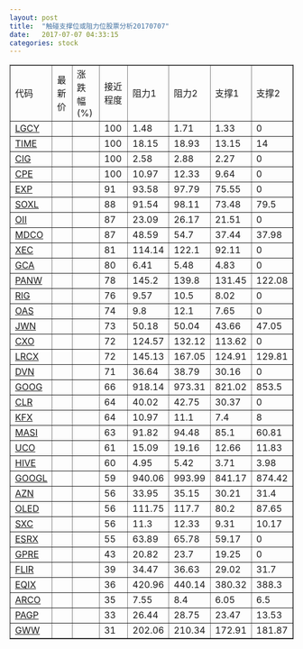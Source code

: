 ```yaml
---
layout: post
title:  "触碰支撑位或阻力位股票分析20170707"
date:   2017-07-07 04:33:15
categories: stock
---
```

<script type="text/javascript">
var stockList = []
stockList.push('gb_lgcy');
stockList.push('gb_time');
stockList.push('gb_cig');
stockList.push('gb_cpe');
stockList.push('gb_exp');
stockList.push('gb_soxl');
stockList.push('gb_oii');
stockList.push('gb_mdco');
stockList.push('gb_xec');
stockList.push('gb_gca');
stockList.push('gb_panw');
stockList.push('gb_rig');
stockList.push('gb_oas');
stockList.push('gb_jwn');
stockList.push('gb_cxo');
stockList.push('gb_lrcx');
stockList.push('gb_dvn');
stockList.push('gb_goog');
stockList.push('gb_clr');
stockList.push('gb_kfx');
stockList.push('gb_masi');
stockList.push('gb_uco');
stockList.push('gb_hive');
stockList.push('gb_googl');
stockList.push('gb_azn');
stockList.push('gb_oled');
stockList.push('gb_sxc');
stockList.push('gb_esrx');
stockList.push('gb_gpre');
stockList.push('gb_flir');
stockList.push('gb_eqix');
stockList.push('gb_arco');
stockList.push('gb_pagp');
stockList.push('gb_gww');
</script>
<table border="1">
 <tr>
 <td>代码</td>
 <td>最新价</td>
 <td>涨跌幅(%)</td>
 <td>接近程度</td>
 <td>阻力1</td>
 <td>阻力2</td>
 <td>支撑1</td>
 <td>支撑2</td>
</tr>
  <tr id="lgcy" class="red">
  <td><a href="http://stock.finance.sina.com.cn/usstock/quotes/LGCY.html" target="_blank">LGCY</a></td><td></td><td></td><td>100</td><td>1.48</td><td>1.71</td><td>1.33</td><td>0</td></tr>
  <tr id="time" class="green">
  <td><a href="http://stock.finance.sina.com.cn/usstock/quotes/TIME.html" target="_blank">TIME</a></td><td></td><td></td><td>100</td><td>18.15</td><td>18.93</td><td>13.15</td><td>14</td></tr>
  <tr id="cig" class="red">
  <td><a href="http://stock.finance.sina.com.cn/usstock/quotes/CIG.html" target="_blank">CIG</a></td><td></td><td></td><td>100</td><td>2.58</td><td>2.88</td><td>2.27</td><td>0</td></tr>
  <tr id="cpe" class="red">
  <td><a href="http://stock.finance.sina.com.cn/usstock/quotes/CPE.html" target="_blank">CPE</a></td><td></td><td></td><td>100</td><td>10.97</td><td>12.33</td><td>9.64</td><td>0</td></tr>
  <tr id="exp" class="red">
  <td><a href="http://stock.finance.sina.com.cn/usstock/quotes/EXP.html" target="_blank">EXP</a></td><td></td><td></td><td>91</td><td>93.58</td><td>97.79</td><td>75.55</td><td>0</td></tr>
  <tr id="soxl" class="green">
  <td><a href="http://stock.finance.sina.com.cn/usstock/quotes/SOXL.html" target="_blank">SOXL</a></td><td></td><td></td><td>88</td><td>91.54</td><td>98.11</td><td>73.48</td><td>79.5</td></tr>
  <tr id="oii" class="red">
  <td><a href="http://stock.finance.sina.com.cn/usstock/quotes/OII.html" target="_blank">OII</a></td><td></td><td></td><td>87</td><td>23.09</td><td>26.17</td><td>21.51</td><td>0</td></tr>
  <tr id="mdco" class="green">
  <td><a href="http://stock.finance.sina.com.cn/usstock/quotes/MDCO.html" target="_blank">MDCO</a></td><td></td><td></td><td>87</td><td>48.59</td><td>54.7</td><td>37.44</td><td>37.98</td></tr>
  <tr id="xec" class="green">
  <td><a href="http://stock.finance.sina.com.cn/usstock/quotes/XEC.html" target="_blank">XEC</a></td><td></td><td></td><td>81</td><td>114.14</td><td>122.1</td><td>92.11</td><td>0</td></tr>
  <tr id="gca" class="green">
  <td><a href="http://stock.finance.sina.com.cn/usstock/quotes/GCA.html" target="_blank">GCA</a></td><td></td><td></td><td>80</td><td>6.41</td><td>5.48</td><td>4.83</td><td>0</td></tr>
  <tr id="panw" class="green">
  <td><a href="http://stock.finance.sina.com.cn/usstock/quotes/PANW.html" target="_blank">PANW</a></td><td></td><td></td><td>78</td><td>145.2</td><td>139.8</td><td>131.45</td><td>122.08</td></tr>
  <tr id="rig" class="green">
  <td><a href="http://stock.finance.sina.com.cn/usstock/quotes/RIG.html" target="_blank">RIG</a></td><td></td><td></td><td>76</td><td>9.57</td><td>10.5</td><td>8.02</td><td>0</td></tr>
  <tr id="oas" class="green">
  <td><a href="http://stock.finance.sina.com.cn/usstock/quotes/OAS.html" target="_blank">OAS</a></td><td></td><td></td><td>74</td><td>9.8</td><td>12.1</td><td>7.65</td><td>0</td></tr>
  <tr id="jwn" class="green">
  <td><a href="http://stock.finance.sina.com.cn/usstock/quotes/JWN.html" target="_blank">JWN</a></td><td></td><td></td><td>73</td><td>50.18</td><td>50.04</td><td>43.66</td><td>47.05</td></tr>
  <tr id="cxo" class="red">
  <td><a href="http://stock.finance.sina.com.cn/usstock/quotes/CXO.html" target="_blank">CXO</a></td><td></td><td></td><td>72</td><td>124.57</td><td>132.12</td><td>113.62</td><td>0</td></tr>
  <tr id="lrcx" class="red">
  <td><a href="http://stock.finance.sina.com.cn/usstock/quotes/LRCX.html" target="_blank">LRCX</a></td><td></td><td></td><td>72</td><td>145.13</td><td>167.05</td><td>124.91</td><td>129.81</td></tr>
  <tr id="dvn" class="green">
  <td><a href="http://stock.finance.sina.com.cn/usstock/quotes/DVN.html" target="_blank">DVN</a></td><td></td><td></td><td>71</td><td>36.64</td><td>38.79</td><td>30.16</td><td>0</td></tr>
  <tr id="goog" class="red">
  <td><a href="http://stock.finance.sina.com.cn/usstock/quotes/GOOG.html" target="_blank">GOOG</a></td><td></td><td></td><td>66</td><td>918.14</td><td>973.31</td><td>821.02</td><td>853.5</td></tr>
  <tr id="clr" class="green">
  <td><a href="http://stock.finance.sina.com.cn/usstock/quotes/CLR.html" target="_blank">CLR</a></td><td></td><td></td><td>64</td><td>40.02</td><td>42.75</td><td>30.37</td><td>0</td></tr>
  <tr id="kfx" class="green">
  <td><a href="http://stock.finance.sina.com.cn/usstock/quotes/KFX.html" target="_blank">KFX</a></td><td></td><td></td><td>64</td><td>10.97</td><td>11.1</td><td>7.4</td><td>8</td></tr>
  <tr id="masi" class="red">
  <td><a href="http://stock.finance.sina.com.cn/usstock/quotes/MASI.html" target="_blank">MASI</a></td><td></td><td></td><td>63</td><td>91.82</td><td>94.48</td><td>85.1</td><td>60.81</td></tr>
  <tr id="uco" class="red">
  <td><a href="http://stock.finance.sina.com.cn/usstock/quotes/UCO.html" target="_blank">UCO</a></td><td></td><td></td><td>61</td><td>15.09</td><td>19.16</td><td>12.66</td><td>11.83</td></tr>
  <tr id="hive" class="red">
  <td><a href="http://stock.finance.sina.com.cn/usstock/quotes/HIVE.html" target="_blank">HIVE</a></td><td></td><td></td><td>60</td><td>4.95</td><td>5.42</td><td>3.71</td><td>3.98</td></tr>
  <tr id="googl" class="red">
  <td><a href="http://stock.finance.sina.com.cn/usstock/quotes/GOOGL.html" target="_blank">GOOGL</a></td><td></td><td></td><td>59</td><td>940.06</td><td>993.99</td><td>841.17</td><td>874.42</td></tr>
  <tr id="azn" class="red">
  <td><a href="http://stock.finance.sina.com.cn/usstock/quotes/AZN.html" target="_blank">AZN</a></td><td></td><td></td><td>56</td><td>33.95</td><td>35.15</td><td>30.21</td><td>31.4</td></tr>
  <tr id="oled" class="red">
  <td><a href="http://stock.finance.sina.com.cn/usstock/quotes/OLED.html" target="_blank">OLED</a></td><td></td><td></td><td>56</td><td>111.75</td><td>117.7</td><td>80.2</td><td>87.65</td></tr>
  <tr id="sxc" class="red">
  <td><a href="http://stock.finance.sina.com.cn/usstock/quotes/SXC.html" target="_blank">SXC</a></td><td></td><td></td><td>56</td><td>11.3</td><td>12.33</td><td>9.31</td><td>10.17</td></tr>
  <tr id="esrx" class="red">
  <td><a href="http://stock.finance.sina.com.cn/usstock/quotes/ESRX.html" target="_blank">ESRX</a></td><td></td><td></td><td>55</td><td>63.89</td><td>65.78</td><td>59.17</td><td>0</td></tr>
  <tr id="gpre" class="red">
  <td><a href="http://stock.finance.sina.com.cn/usstock/quotes/GPRE.html" target="_blank">GPRE</a></td><td></td><td></td><td>43</td><td>20.82</td><td>23.7</td><td>19.25</td><td>0</td></tr>
  <tr id="flir" class="red">
  <td><a href="http://stock.finance.sina.com.cn/usstock/quotes/FLIR.html" target="_blank">FLIR</a></td><td></td><td></td><td>39</td><td>34.47</td><td>36.63</td><td>29.02</td><td>31.7</td></tr>
  <tr id="eqix" class="red">
  <td><a href="http://stock.finance.sina.com.cn/usstock/quotes/EQIX.html" target="_blank">EQIX</a></td><td></td><td></td><td>36</td><td>420.96</td><td>440.14</td><td>380.32</td><td>388.3</td></tr>
  <tr id="arco" class="red">
  <td><a href="http://stock.finance.sina.com.cn/usstock/quotes/ARCO.html" target="_blank">ARCO</a></td><td></td><td></td><td>35</td><td>7.55</td><td>8.4</td><td>6.05</td><td>6.5</td></tr>
  <tr id="pagp" class="red">
  <td><a href="http://stock.finance.sina.com.cn/usstock/quotes/PAGP.html" target="_blank">PAGP</a></td><td></td><td></td><td>33</td><td>26.44</td><td>28.75</td><td>23.47</td><td>13.53</td></tr>
  <tr id="gww" class="green">
  <td><a href="http://stock.finance.sina.com.cn/usstock/quotes/GWW.html" target="_blank">GWW</a></td><td></td><td></td><td>31</td><td>202.06</td><td>210.34</td><td>172.91</td><td>181.87</td></tr>
</table>
